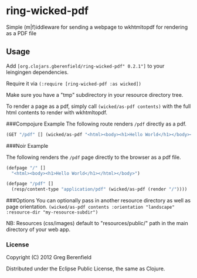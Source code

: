 # ring-wicked-pdf

Simple (m|f)iddleware for sending a webpage to wkhtmltopdf for rendering as a PDF
file

## Usage

Add `[org.clojars.gberenfield/ring-wicked-pdf" 0.2.1"]` to your leingingen dependencies.

Require it via `(:require [ring-wicked-pdf :as wicked])`

Make sure you have a "tmp" subdirectory in your resource directory tree.

To render a page as a pdf, simply call `(wicked/as-pdf contents)` with
the full html contents to render with wkhtmltopdf.

###Compojure Example
The following route renders `/pdf` directly as a pdf.

```clojure
(GET "/pdf" [] (wicked/as-pdf "<html><body><h1>Hello World</h1></body></html>"))
```

###Noir Example

The following renders the `/pdf` page directly to the
browser as a pdf file.

```clojure
(defpage "/" []
  "<html><body><h1>Hello World</h1></html></body>")

(defpage "/pdf" []
  (resp/content-type "application/pdf" (wicked/as-pdf (render "/"))))
```

###Options
You can optionally pass in another resource directory as well as page
orientation.
`(wicked/as-pdf contents :orientation "landscape" :resource-dir "my-resource-subdir")`

NB: Resources (css/images) default to "resources/public/" path in
the main directory of your web app.

### License

Copyright (C) 2012 Greg Berenfield

Distributed under the Eclipse Public License, the same as Clojure.
